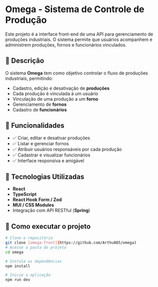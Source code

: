 # Omega - Sistema de Controle de Produção

Este projeto é a interface front-end de uma API para gerenciamento de produções industriais. O sistema permite que usuários acompanhem e administrem produções, fornos e funcionários vinculados.

## 📌 Descrição

O sistema **Omega** tem como objetivo controlar o fluxo de produções industriais, permitindo:

- Cadastro, edição e desativação de **produções**
- Cada produção é vinculada à um usuário
- Vinculação de uma produção a um **forno**
- Gerenciamento de **fornos**
- Cadastro de **funcionários**

## 🔧 Funcionalidades

- ✅ Criar, editar e desativar produções
- ✅ Listar e gerenciar fornos
- ✅ Atribuir usuários responsáveis por cada produção
- ✅ Cadastrar e visualizar funcionários
- ✅ Interface responsiva e amigável

## 🧩 Tecnologias Utilizadas

- **React**
- **TypeScript**
- **React Hook Form / Zod**
- **MUI / CSS Modules**
- Integração com API RESTful (**Spring**)

## 🚀 Como executar o projeto

```bash
# Clone o repositório
git clone [omega-front](https://github.com/Arthu085/omega)
# Acesse a pasta do projeto
cd omega

# Instale as dependências
npm install

# Inicie a aplicação
npm run dev
